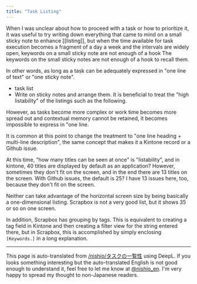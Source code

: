 ```yaml
---
title: "Task Listing"
---
```


When I was unclear about how to proceed with a task or how to prioritize it, it was useful to try writing down everything that came to mind on a small sticky note to enhance [[listing]], but when the time available for task execution becomes a fragment of a day a week and the intervals are widely open, keywords on a small sticky note are not enough of a hook The keywords on the small sticky notes are not enough of a hook to recall them.

In other words, as long as a task can be adequately expressed in "one line of text" or "one sticky note".
- task list
- Write on sticky notes and arrange them.
It is beneficial to treat the "high listability" of the listings such as the following.

However, as tasks become more complex or work time becomes more spread out and contextual memory cannot be retained, it becomes impossible to express in "one line.

It is common at this point to change the treatment to "one line heading + multi-line description", the same concept that makes it a Kintone record or a Github issue.

At this time, "how many titles can be seen at once" is "listability", and in kintone, 40 titles are displayed by default as an application? However, sometimes they don't fit on the screen, and in the end there are 13 titles on the screen.
With Github issues, the default is 25? I have 13 issues here, too, because they don't fit on the screen.

Neither can take advantage of the horizontal screen size by being basically a one-dimensional listing.
Scrapbox is not a very good list, but it shows 35 or so on one screen.

In addition, Scrapbox has grouping by tags.
This is equivalent to creating a tag field in Kintone and then creating a filter view for the string entered there, but in Scrapbox, this is accomplished by simply enclosing ` [Keywords.]` in a long explanation.

---
This page is auto-translated from [/nishio/タスクの一覧性](https://scrapbox.io/nishio/タスクの一覧性) using DeepL. If you looks something interesting but the auto-translated English is not good enough to understand it, feel free to let me know at [@nishio_en](https://twitter.com/nishio_en). I'm very happy to spread my thought to non-Japanese readers.